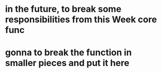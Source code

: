 # in the future, to break some responsibilities from this Week core func 
# gonna to break the function in smaller pieces and put it here